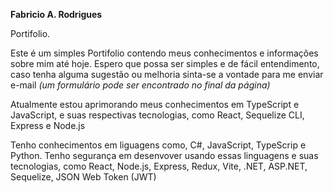 **Fabricio A. Rodrigues**

Portifolio.

Este é um simples Portifolio contendo meus conhecimentos e informações sobre mim até hoje. Espero que possa ser simples e de fácil entendimento, caso tenha alguma sugestão ou melhoria sinta-se a vontade para me enviar e-mail *(um formulário pode ser encontrado no final da página)*

Atualmente estou aprimorando meus conhecimentos em TypeScript e JavaScript, e suas respectivas tecnologias, como React, Sequelize CLI, Express e Node.js


Tenho conhecimentos em liguagens como, C#, JavaScript, TypeScrip e Python. Tenho segurança em desenvover usando essas linguagens e suas tecnologias, como React, Node.js, Express, Redux, Vite, .NET, ASP.NET, Sequelize, JSON Web Token (JWT)

